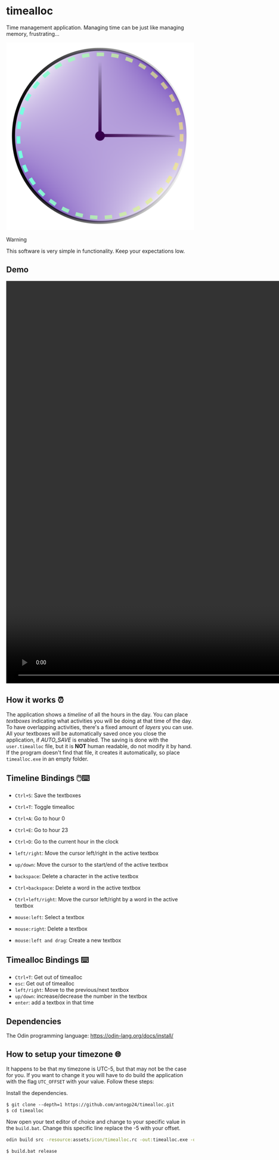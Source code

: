 # timealloc
Time management application. Managing time can be just like managing memory, frustrating...

<p align=center>
  <img src="./assets/icon/timealloc.png">
</p>

> [!WARNING]
> This software is very simple in functionality. Keep your expectations low.

## Demo
<video src="./assets/videos/demo.mp4" width="1920" height="1080" controls></video>

## How it works ⏰
The application shows a *timeline* of all the hours in the day. You can place *textboxes* indicating what activities
you will be doing at that time of the day. To have overlapping activities, there's a fixed amount of *layers* you can use.
All your textboxes will be automatically saved once you close the application, if *AUTO_SAVE* is enabled. The saving is 
done with the `user.timealloc` file, but it is **NOT** human readable, do not modify it by hand. If the program doesn't
find that file, it creates it automatically, so place `timealloc.exe` in an empty folder.

## Timeline Bindings 🖱️⌨️  

- `Ctrl+S`: Save the textboxes
- `Ctrl+T`: Toggle timealloc
- `Ctrl+A`: Go to hour 0
- `Ctrl+E`: Go to hour 23
- `Ctrl+D`: Go to the current hour in the clock

- `left/right`: Move the cursor left/right in the active textbox
- `up/down`: Move the cursor to the start/end of the active textbox
- `backspace`: Delete a character in the active textbox
- `Ctrl+backspace`: Delete a word in the active textbox
- `Ctrl+left/right`: Move the cursor left/right by a word in the active textbox

- `mouse:left`: Select a textbox
- `mouse:right`: Delete a textbox
- `mouse:left and drag`: Create a new textbox

## Timealloc Bindings ⌨️

- `Ctrl+T`: Get out of timealloc
- `esc`: Get out of timealloc
- `left/right`: Move to the previous/next textbox
- `up/down`: increase/decrease the number in the textbox
- `enter`: add a textbox in that time

## Dependencies

The Odin programming language: https://odin-lang.org/docs/install/

## How to setup your timezone 🌐
It happens to be that my timezone is UTC-5, but that may not be the case for you. If you want to change it you will
have to do build the application with the flag `UTC_OFFSET` with your value. Follow these steps:

Install the dependencies.

```console
$ git clone --depth=1 https://github.com/antogp24/timealloc.git
$ cd timealloc
```

Now open your text editor of choice and change to your specific value in the `build.bat`.
Change this specific line replace the -5 with your offset.
```bat
odin build src -resource:assets/icon/timealloc.rc -out:timealloc.exe -o:speed -show-timings -subsystem:windows -define:UTC_OFFSET=-5 -define:AUTO_SAVE=true
```

```console
$ build.bat release
```
